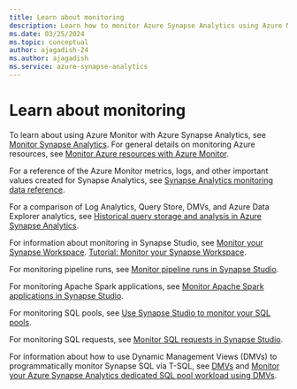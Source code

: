 ```yaml
---
title: Learn about monitoring
description: Learn how to monitor Azure Synapse Analytics using Azure Monitor.
ms.date: 03/25/2024
ms.topic: conceptual
author: ajagadish-24
ms.author: ajagadish
ms.service: azure-synapse-analytics
---
```


# Learn about monitoring

To learn about using Azure Monitor with Azure Synapse Analytics, see [Monitor Synapse Analytics](monitor-synapse-analytics.md). For general details on monitoring Azure resources, see [Monitor Azure resources with Azure Monitor](/azure/azure-monitor/essentials/monitor-azure-resource).

For a reference of the Azure Monitor metrics, logs, and other important values created for Synapse Analytics, see [Synapse Analytics monitoring data reference](monitor-synapse-analytics-reference.md).

For a comparison of Log Analytics, Query Store, DMVs, and Azure Data Explorer analytics, see [Historical query storage and analysis in Azure Synapse Analytics](sql/query-history-storage-analysis.md).

For information about monitoring in Synapse Studio, see [Monitor your Synapse Workspace](get-started-monitor.md).
[Tutorial: Monitor your Synapse Workspace](get-started-monitor.md).

For monitoring pipeline runs, see [Monitor pipeline runs in Synapse Studio](monitoring/how-to-monitor-pipeline-runs.md).

For monitoring Apache Spark applications, see [Monitor Apache Spark applications in Synapse Studio](monitoring/apache-spark-applications.md).

For monitoring SQL pools, see [Use Synapse Studio to monitor your SQL pools](monitoring/how-to-monitor-sql-pools.md).

For monitoring SQL requests, see [Monitor SQL requests in Synapse Studio](monitoring/how-to-monitor-sql-requests.md).

For information about how to use Dynamic Management Views (DMVs) to programmatically monitor Synapse SQL via T-SQL, see [DMVs](sql/query-history-storage-analysis.md#dmvs) and [Monitor your Azure Synapse Analytics dedicated SQL pool workload using DMVs](sql-data-warehouse/sql-data-warehouse-manage-monitor.md).
